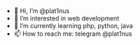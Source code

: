 - 👋 Hi, I’m @plat1nus
- 👀 I’m interested in web development
- 🌱 I’m currently learning php, python, java
- 📫 How to reach me: telegram @plat1nus

